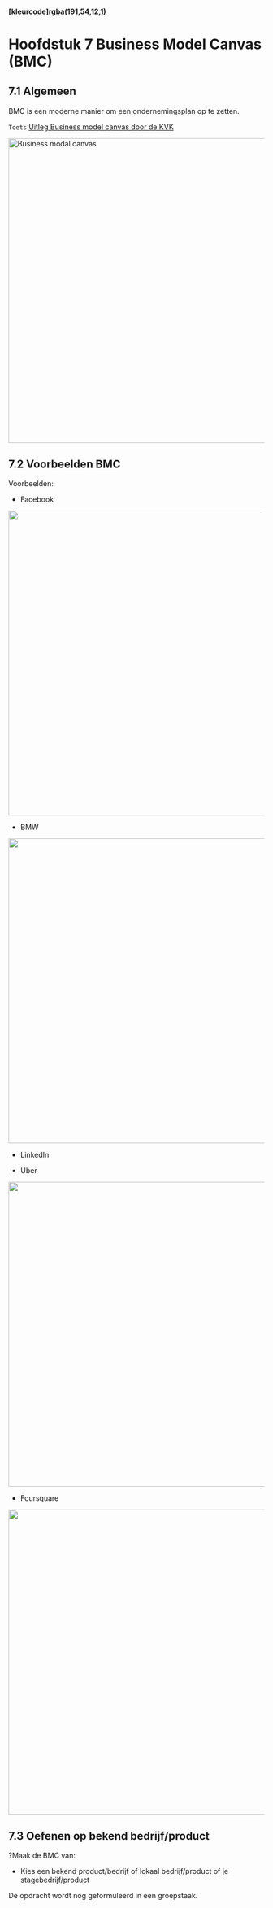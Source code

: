 #### [kleurcode]rgba(191,54,12,1)

#  Hoofdstuk 7 Business Model Canvas (BMC)

## 7.1 Algemeen
BMC is een moderne manier om een ondernemingsplan op te zetten.

``Toets`` <a href="https://www.kvk.nl/advies-en-informatie/innovatie/organisatievernieuwing/business-model-canvas/" target="_new">Uitleg Business model canvas door de KVK</a>

<img width="600" src="https://elo.kw1c.nl/CMS/Studie/811%20ICT-Academie/811%20VakkenInhoud/%5BB.05%20BED%5D%20Bedrijfskunde/Productie/04.%20Aanvullend/BMC.svg" title="Business modal canvas">


## 7.2 Voorbeelden BMC

Voorbeelden:
- Facebook

<img width="600" src="https://elo.kw1c.nl/CMS/Studie/811%20ICT-Academie/811%20VakkenInhoud/%5BB.05%20BED%5D%20Bedrijfskunde/Productie/01.%20Reader/FacebookBMC.png" >

- BMW

<img width="600" src="https://elo.kw1c.nl/CMS/Studie/811%20ICT-Academie/811%20VakkenInhoud/%5BB.05%20BED%5D%20Bedrijfskunde/Productie/01.%20Reader/BMWBMC.png" >

- LinkedIn

- Uber

<img width="600" src="https://elo.kw1c.nl/CMS/Studie/811%20ICT-Academie/811%20VakkenInhoud/%5BB.05%20BED%5D%20Bedrijfskunde/Productie/01.%20Reader/UberBMC.png" >

- Foursquare

<img width="600" src="https://elo.kw1c.nl/CMS/Studie/811%20ICT-Academie/811%20VakkenInhoud/%5BB.05%20BED%5D%20Bedrijfskunde/Productie/01.%20Reader/BMCFoursquare.jpg" >

## 7.3 Oefenen op bekend bedrijf/product


?Maak de BMC van:

- Kies een bekend product/bedrijf of lokaal bedrijf/product of je stagebedrijf/product

De opdracht wordt nog geformuleerd in een groepstaak.
